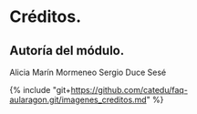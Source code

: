 # Créditos.

## Autoría del módulo.


Alicia Marín Mormeneo
Sergio Duce Sesé

{% include "git+https://github.com/catedu/faq-aularagon.git/imagenes_creditos.md" %}
